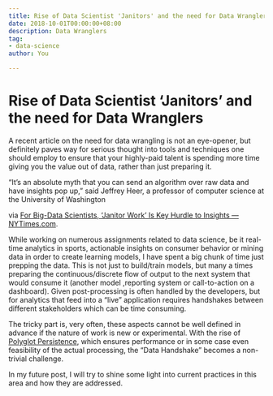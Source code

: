 ```yaml
---
title: Rise of Data Scientist 'Janitors' and the need for Data Wranglers
date: 2018-10-01T00:00:00+08:00
description: Data Wranglers
tag:
- data-science
author: You

---
```

# Rise of Data Scientist ‘Janitors’ and the need for Data Wranglers

  
A recent article on the need for data wrangling is not an eye-opener, but definitely paves way for serious thought into tools and techniques one should employ to ensure that your highly-paid talent is spending more time giving you the value out of data, rather than just preparing it.

“It’s an absolute myth that you can send an algorithm over raw data and have insights pop up,” said Jeffrey Heer, a professor of computer science at the University of Washington

via [For Big-Data Scientists, ‘Janitor Work’ Is Key Hurdle to Insights — NYTimes.com](http://www.nytimes.com/2014/08/18/technology/for-big-data-scientists-hurdle-to-insights-is-janitor-work.html?hpw&action=click&pgtype=Homepage&version=HpHedThumbWell&module=well-region&region=bottom-well&WT.nav=bottom-well).

While working on numerous assignments related to data science, be it real-time analytics in sports, actionable insights on consumer behavior or mining data in order to create learning models, I have spent a big chunk of time just prepping the data. This is not just to build/train models, but many a times preparing the continuous/discrete flow of output to the next system that would consume it (another model ,reporting system or call-to-action on a dashboard). Given post-processing is often handled by the developers, but for analytics that feed into a “live” application requires handshakes between different stakeholders which can be time consuming.

The tricky part is, very often, these aspects cannot be well defined in advance if the nature of work is new or experimental. With the rise of [Polyglot Persistence](http://martinfowler.com/bliki/PolyglotPersistence.html), which ensures performance or in some case even feasibility of the actual processing, the “Data Handshake” becomes a non-trivial challenge.

In my future post, I will try to shine some light into current practices in this area and how they are addressed.